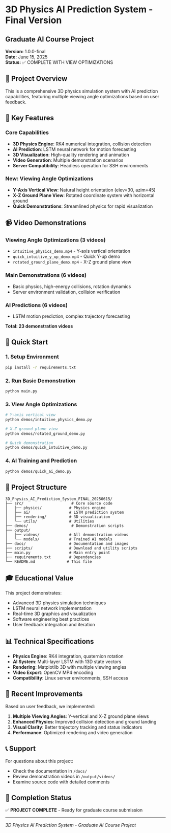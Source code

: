 # 3D Physics AI Prediction System - Final Version

## Graduate AI Course Project

**Version:** 1.0.0-final  
**Date:** June 15, 2025  
**Status:** ✅ COMPLETE WITH VIEW OPTIMIZATIONS

## 🎯 Project Overview

This is a comprehensive 3D physics simulation system with AI prediction capabilities, featuring multiple viewing angle optimizations based on user feedback.

## 🔑 Key Features

### Core Capabilities
- **3D Physics Engine**: RK4 numerical integration, collision detection
- **AI Prediction**: LSTM neural network for motion forecasting  
- **3D Visualization**: High-quality rendering and animation
- **Video Generation**: Multiple demonstration scenarios
- **Server Compatibility**: Headless operation for SSH environments

### New: Viewing Angle Optimizations
- **Y-Axis Vertical View**: Natural height orientation (elev=30, azim=45)
- **X-Z Ground Plane View**: Rotated coordinate system with horizontal ground
- **Quick Demonstrations**: Streamlined physics for rapid visualization

## 📹 Video Demonstrations

### Viewing Angle Optimizations (3 videos)
- `intuitive_physics_demo.mp4` - Y-axis vertical orientation
- `quick_intuitive_y_up_demo.mp4` - Quick Y-up demo  
- `rotated_ground_plane_demo.mp4` - X-Z ground plane view

### Main Demonstrations (6 videos)
- Basic physics, high-energy collisions, rotation dynamics
- Server environment validation, collision verification

### AI Predictions (6 videos)
- LSTM motion prediction, complex trajectory forecasting

**Total: 23 demonstration videos**

## 🚀 Quick Start

### 1. Setup Environment
```bash
pip install -r requirements.txt
```

### 2. Run Basic Demonstration
```bash
python main.py
```

### 3. View Angle Optimizations
```bash
# Y-axis vertical view
python demos/intuitive_physics_demo.py

# X-Z ground plane view  
python demos/rotated_ground_demo.py

# Quick demonstration
python demos/quick_intuitive_demo.py
```

### 4. AI Training and Prediction
```bash
python demos/quick_ai_demo.py
```

## 📁 Project Structure

```
3D_Physics_AI_Prediction_System_FINAL_20250615/
├── src/                     # Core source code
│   ├── physics/            # Physics engine
│   ├── ai/                 # LSTM prediction system
│   ├── rendering/          # 3D visualization  
│   └── utils/              # Utilities
├── demos/                   # Demonstration scripts
├── output/
│   ├── videos/             # All demonstration videos
│   └── models/             # Trained AI models
├── docs/                   # Documentation and images
├── scripts/                # Download and utility scripts
├── main.py                 # Main entry point
├── requirements.txt        # Dependencies
└── README.md              # This file
```

## 🎓 Educational Value

This project demonstrates:
- Advanced 3D physics simulation techniques
- LSTM neural network implementation  
- Real-time 3D graphics and visualization
- Software engineering best practices
- User feedback integration and iteration

## 📊 Technical Specifications

- **Physics Engine**: RK4 integration, quaternion rotation
- **AI System**: Multi-layer LSTM with 13D state vectors
- **Rendering**: Matplotlib 3D with multiple viewing angles
- **Video Export**: OpenCV MP4 encoding
- **Compatibility**: Linux server environments, SSH access

## 🔄 Recent Improvements

Based on user feedback, we implemented:
1. **Multiple Viewing Angles**: Y-vertical and X-Z ground plane views
2. **Enhanced Physics**: Improved collision detection and ground landing
3. **Visual Clarity**: Better trajectory tracking and status indicators
4. **Performance**: Optimized rendering and video generation

## 📞 Support

For questions about this project:
- Check the documentation in `/docs/`
- Review demonstration videos in `/output/videos/`
- Examine source code with detailed comments

## 🎉 Completion Status

✅ **PROJECT COMPLETE** - Ready for graduate course submission

---

*3D Physics AI Prediction System - Graduate AI Course Project*
